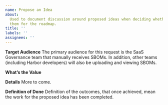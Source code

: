 ```yaml
---
name: Propose an Idea
about:
  Used to document discussion around proposed ideas when deciding whether to   approve
  them for the roadmap.
title: ''
labels: ''
assignees: ''
---
```


**Target Audience**
The primary audience for this request is the SaaS Governance team that manually receives SBOMs. In addition, other teams (including Harbor developers) will also be uploading and viewing SBOMs.

**What’s the Value**

<!-- Describe the value of implementing the proposed idea. -->

**Details**
More to come.

**Definition of Done**
Definition of the outcomes, that once achieved, mean the work for the proposed idea has been completed.
